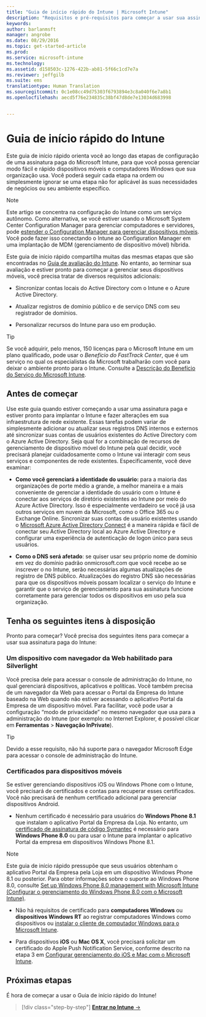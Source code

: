 ```yaml
---
title: "Guia de início rápido do Intune | Microsoft Intune"
description: "Requisitos e pré-requisitos para começar a usar sua assinatura do Intune"
keywords: 
author: barlanmsft
manager: angrobe
ms.date: 08/29/2016
ms.topic: get-started-article
ms.prod: 
ms.service: microsoft-intune
ms.technology: 
ms.assetid: d158503c-1276-422b-ab81-5f66c1cd7e7a
ms.reviewer: jeffgilb
ms.suite: ems
translationtype: Human Translation
ms.sourcegitcommit: 0c1e08cc49d75303f6793894e3c8a040f6e7a8b1
ms.openlocfilehash: aecd5f76e234835c38bf47d8de7e13034d683998


---
```



# Guia de início rápido do Intune
Este guia de início rápido orienta você ao longo das etapas de configuração de uma assinatura paga do Microsoft Intune, para que você possa gerenciar modo fácil e rápido dispositivos móveis e computadores Windows que sua organização usa. Você poderá seguir cada etapa na ordem ou simplesmente ignorar se uma etapa não for aplicável às suas necessidades de negócios ou seu ambiente específico.

>[!NOTE]
>Este artigo se concentra na configuração do Intune como um serviço autônomo. Como alternativa, se você estiver usando o Microsoft System Center Configuration Manager para gerenciar computadores e servidores, pode [estender o Configuration Manager para gerenciar dispositivos móveis](https://technet.microsoft.com/library/jj884158.aspx). Você pode fazer isso conectando o Intune ao Configuration Manager em uma implantação de MDM (gerenciamento de dispositivo móvel) híbrida.

Este guia de início rápido compartilha muitas das mesmas etapas que são encontradas no [Guia de avaliação do Intune](/intune/understand-explore/get-started-with-a-30-day-trial-of-microsoft-intune). No entanto, ao terminar sua avaliação e estiver pronto para começar a gerenciar seus dispositivos móveis, você precisa tratar de diversos requisitos adicionais:

-   Sincronizar contas locais do Active Directory com o Intune e o Azure Active Directory.

-   Atualizar registros de domínio público e de serviço DNS com seu registrador de domínios.

-   Personalizar recursos do Intune para uso em produção.

>[!TIP]
>Se você adquirir, pelo menos, 150 licenças para o Microsoft Intune em um plano qualificado, pode usar o *Benefício do FastTrack Center*, que é um serviço no qual os especialistas da Microsoft trabalharão com você para deixar o ambiente pronto para o Intune. Consulte a [Descrição do Benefício do Serviço do Microsoft Intune](https://technet.microsoft.com/library/mt228265.aspx).


## Antes de começar
Use este guia quando estiver começando a usar uma assinatura paga e estiver pronto para implantar o Intune e fazer alterações em sua infraestrutura de rede existente. Essas tarefas podem variar de simplesmente adicionar ou atualizar seus registros DNS internos e externos até sincronizar suas contas de usuários existentes do Active Directory com o Azure Active Directory. Seja qual for a combinação de recursos de gerenciamento de dispositivo móvel do Intune pela qual decidir, você precisará planejar cuidadosamente como o Intune vai interagir com seus serviços e componentes de rede existentes. Especificamente, você deve examinar:

-   **Como você gerenciará a identidade do usuário:** para a maioria das organizações de porte médio a grande, a melhor maneira e a mais conveniente de gerenciar a identidade do usuário com o Intune é conectar aos serviços de diretório existentes ao Intune por meio do Azure Active Directory. Isso é especialmente verdadeiro se você já usa outros serviços em nuvem da Microsoft, como o Office 365 ou o Exchange Online. Sincronizar suas contas de usuário existentes usando o [Microsoft Azure Active Directory Connect](https://www.microsoft.com/download/details.aspx?id=47594) é a maneira rápida e fácil de conectar seu Active Directory local ao Azure Active Directory e configurar uma experiência de autenticação de logon único para seus usuários.

-   **Como o DNS será afetado**: se quiser usar seu próprio nome de domínio em vez do domínio padrão onmicrosoft.com que você recebe ao se inscrever o no Intune, serão necessárias algumas atualizações de registro de DNS público. Atualizações do registro DNS são necessárias para que os dispositivos móveis possam localizar o serviço do Intune e garantir que o serviço de gerenciamento para sua assinatura funcione corretamente para gerenciar todos os dispositivos em uso pela sua organização.

## Tenha os seguintes itens à disposição
Pronto para começar? Você precisa dos seguintes itens para começar a usar sua assinatura paga do Intune:

### Um dispositivo com navegador da Web habilitado para Silverlight
Você precisa dele para acessar o console de administração do Intune, no qual gerenciará dispositivos, aplicativos e políticas. Você também precisa de um navegador da Web para acessar o Portal da Empresa do Intune baseado na Web quando não estiver acessando o aplicativo Portal da Empresa de um dispositivo móvel. Para facilitar, você pode usar a configuração “modo de privacidade” no mesmo navegador que usa para a administração do Intune (por exemplo: no Internet Explorer, é possível clicar em **Ferramentas** &gt; **Navegação InPrivate**).

>[!TIP]
>Devido a esse requisito, não há suporte para o navegador Microsoft Edge para acessar o console de administração do Intune.


### Certificados para dispositivos móveis
Se estiver gerenciando dispositivos iOS ou Windows Phone com o Intune, você precisará de certificados e contas para recuperar esses certificados. Você não precisará de nenhum certificado adicional para gerenciar dispositivos Android.

- Nenhum certificado é necessário para usuários do **Windows Phone 8.1** que instalam o aplicativo Portal da Empresa da Loja. No entanto, um [certificado de assinatura de código Symantec](https://products.websecurity.symantec.com/orders/enrollment/microsoftCert.do) é necessário para **Windows Phone 8.0** ou para usar o Intune para implantar o aplicativo Portal da empresa em dispositivos Windows Phone 8.1.

>[!NOTE]
>Este guia de início rápido pressupõe que seus usuários obtenham o aplicativo Portal da Empresa pela Loja em um dispositivo Windows Phone 8.1 ou posterior. Para obter informações sobre o suporte ao Windows Phone 8.0, consulte [Set up Windows Phone 8.0 management with Microsoft Intune (Configurar o gerenciamento do Windows Phone 8.0 com o Microsoft Intune)](/Intune/deploy-use/set-up-windows-phone-8.0-management-with-microsoft-intune).

- Não há requisitos de certificado para **computadores Windows** ou **dispositivos Windows RT** ao registrar computadores Windows como dispositivos ou [instalar o cliente de computador Windows para o Microsoft Intune](/intune/deploy-use/install-the-windows-pc-client-with-microsoft-intune).

- Para dispositivos **iOS** ou **Mac OS X**, você precisará solicitar um certificado do Apple Push Notification Service, conforme descrito na etapa 3 em [Configurar gerenciamento do iOS e Mac com o Microsoft Intune](/intune/deploy-use/set-up-ios-and-mac-management-with-microsoft-intune).

## Próximas etapas
É hora de começar a usar o Guia de início rápido do Intune!

>[!div class="step-by-step"]
[**Entrar no Intune** &rarr;](start-with-a-paid-subscription-to-microsoft-intune-step-1.md)



<!--HONumber=Aug16_HO5-->


